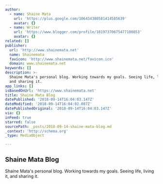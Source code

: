 ```yaml
---
author:
  - name: Shaine Mata
    url: 'https://plus.google.com/106434380581414585639'
    avatar: {}
  - name: Writer
    url: 'https://www.blogger.com/profile/18197370675477100853'
    avatar: {}
related: []
publisher:
  url: 'http://www.shainemata.net'
  name: Shainemata
  favicon: 'http://www.shainemata.net/favicon.ico'
  domain: www.shainemata.net
keywords: []
description: >-
  Shaine Mata's personal blog. Working towards my goals. Seeing life, living it,
  and sharing it.
app_links: []
isBasedOnUrl: 'https://www.shainemata.net'
title: Shaine Mata Blog
datePublished: '2018-09-14T16:04:03.147Z'
dateModified: '2018-09-14T16:04:02.087Z'
datePublishedOriginal: '2018-09-14T16:04:03.147Z'
via: {}
inFeed: true
starred: false
sourcePath: _posts/2018-09-14-shaine-mata-blog.md
_context: 'http://schema.org'
_type: MediaObject

---
```

<article style=""><h1>Shaine Mata Blog</h1><p>Shaine Mata's personal blog. Working towards my goals. Seeing life, living it, and sharing it.</p></article>